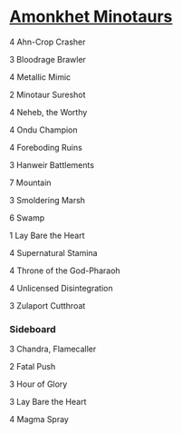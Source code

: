 # [Amonkhet Minotaurs](http://tappedout.net/mtg-decks/amonkhet-minotaurs/)

4 Ahn-Crop Crasher

3 Bloodrage Brawler

4 Metallic Mimic

2 Minotaur Sureshot

4 Neheb, the Worthy

4 Ondu Champion

4 Foreboding Ruins

3 Hanweir Battlements

7 Mountain

3 Smoldering Marsh  

6 Swamp

1 Lay Bare the Heart

4 Supernatural Stamina

4 Throne of the God-Pharaoh

4 Unlicensed Disintegration  

3 Zulaport Cutthroat

### Sideboard
3 Chandra, Flamecaller

2 Fatal Push

3 Hour of Glory

3 Lay Bare the Heart

4 Magma Spray
